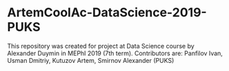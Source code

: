 # ArtemCoolAc-DataScience-2019-PUKS
This repository was created for project at Data Science course by Alexander Duymin in MEPhI 2019 (7th term). Contributors are: Panfilov Ivan, Usman Dmitriy, Kutuzov Artem, Smirnov Alexander (PUKS)
